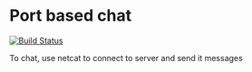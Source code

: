 # Port based chat

[![Build Status](https://travis-ci.com/FreddieBrown/PortChat.svg?branch=develop)](https://travis-ci.com/FreddieBrown/PortChat)

To chat, use netcat to connect to server and send it messages
